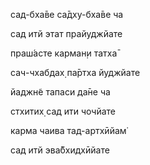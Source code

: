 сад-бха̄ве са̄дху-бха̄ве ча

сад итй этат прайуджйате

праш́асте карман̣и татха̄

сач-чхабдах̣ па̄ртха йуджйате

йаджн̃е тапаси да̄не ча

стхитих̣ сад ити чочйате

карма чаива тад-артхӣйам̇

сад итй эва̄бхидхӣйате